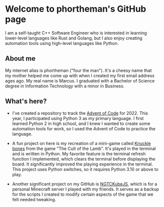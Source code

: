 # Welcome to phortheman's GitHub page
I am a self-taught C++ Software Engineer who is interested in learning lower-level languages like Rust and Golang, but I also enjoy creating automation tools using high-level languages like Python.

## About me
My internet alias is phortheman ("four the man"). It's a cheesy name that my mother helped me come up with when I created my first email address ages ago. My real name is Marcus. I graduated with a Bachelor of Science degree in Information Technology with a minor in Business.

## What's here?

- I've created a repository to track the [Advent of Code](https://adventofcode.com/) for 2022. This year, I participated using Python 3 as my primary language. I first learned Python 2 in high school, and I knew I wanted to create some automation tools for work, so I used the Advent of Code to practice the language.

 - A fun project on here is my recreation of a mini-game called [Knuckle bones](https://github.com/phortheman/KnuckleBonesPython) from the game "The Cult of the Lamb". It's played in the terminal and is written in Python. My favorite feature is the terminal refresh function I implemented, which clears the terminal before displaying the board. It significantly improved the playing experience in the terminal. This project uses Python switches, so it requires Python 3.10 or above to play.

 - Another significant project on my GitHub is [NGTCKubeJS](https://github.com/phortheman/NGTCKubeJS), which is for a personal Minecraft server I played with my friends. It serves as a backup for the scripts I created to modify certain aspects of the game that we felt needed tweaking.
